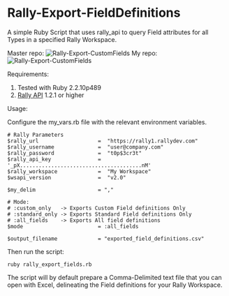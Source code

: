 Rally-Export-FieldDefinitions
=============================


A simple Ruby Script that uses rally_api to query Field attributes for all Types in a specified Rally Workspace.

Master repo: ![Rally-Export-CustomFields](https://raw.githubusercontent.com/markwilliams970/Rally-Export-FieldDefinitions/master/img/screenshot1.png)
My repo:     ![Rally-Export-CustomFields](https://github.com/RallyTechServices/Rally-Export-FieldDefinitions-JP/blob/master/img/screenshot1.png)

Requirements:

1. Tested with Ruby 2.2.10p489
2. [Rally API](https://rubygems.org/gems/rally_api) 1.2.1 or higher

Usage:

Configure the my_vars.rb file with the relevant environment variables.

    # Rally Parameters
    $rally_url                   =  "https://rally1.rallydev.com"
    $rally_username              =  "user@company.com"
    $rally_password              =  "t0p$3cr3t"
    $rally_api_key               =  '_pX.......................................nM'
    $rally_workspace             =  "My Workspace"
    $wsapi_version               =  "v2.0"

    $my_delim                    = ","

    # Mode:
    # :custom_only   -> Exports Custom Field definitions Only
    # :standard_only -> Exports Standard Field definitions Only
    # :all_fields    -> Exports All field definitions
    $mode                        = :all_fields

    $output_filename             = "exported_field_definitions.csv"

Then run the script:

    ruby rally_export_fields.rb

The script will by default prepare a Comma-Delimited text file that you can open with Excel,
delineating the Field definitions for your Rally Workspace.
